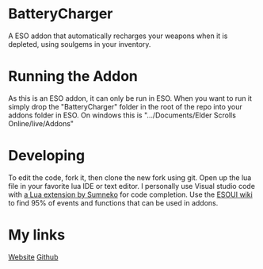 # BatteryCharger
A ESO addon that automatically recharges your weapons when it is depleted, using soulgems in your inventory.

# Running the Addon
As this is an ESO addon, it can only be run in ESO. When you want to run it simply drop the "BatteryCharger" folder in the root of the repo into your addons folder in ESO. On windows this is ".../Documents/Elder Scrolls Online/live/Addons"

# Developing
To edit the code, fork it, then clone the new fork using git. Open up the lua file in your favorite lua IDE or text editor. I personally use Visual studio code with [a Lua extension by Sumneko](https://marketplace.visualstudio.com/items?itemName=sumneko.lua) for code completion. Use the [ESOUI wiki](https://wiki.esoui.com/Main_Page) to find 95% of events and functions that can be used in addons. 

# My links

[Website](kieranwinfield.co.uk)
[Github](https://github.com/Estrelaa)